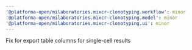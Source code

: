```yaml
---
'@platforma-open/milaboratories.mixcr-clonotyping.workflow': minor
'@platforma-open/milaboratories.mixcr-clonotyping.model': minor
'@platforma-open/milaboratories.mixcr-clonotyping.ui': minor
---
```


Fix for export table columns for single-cell results
